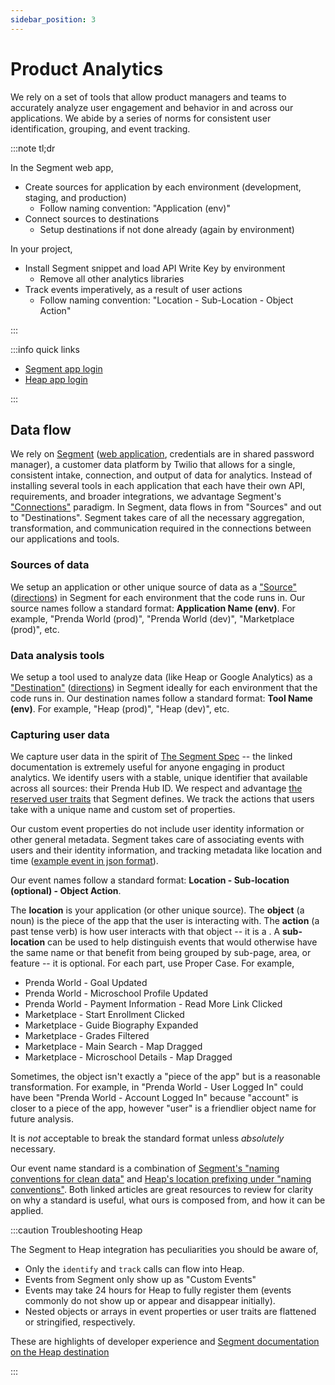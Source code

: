 ```yaml
---
sidebar_position: 3
---
```


# Product Analytics

We rely on a set of tools that allow product managers and teams to accurately analyze user engagement and behavior in and across our applications. We abide by a series of norms for consistent user identification, grouping, and event tracking.

:::note tl;dr

In the Segment web app,

- Create sources for application by each environment (development, staging, and production)
  - Follow naming convention: "Application (env)"
- Connect sources to destinations
  - Setup destinations if not done already (again by environment)

In your project,

- Install Segment snippet and load API Write Key by environment
  - Remove all other analytics libraries
- Track events imperatively, as a result of user actions
  - Follow naming convention: "Location - Sub-Location - Object Action"

:::

:::info quick links

- [Segment app login](https://app.segment.com/login)
- [Heap app login](https://heapanalytics.com/login)

:::

## Data flow

We rely on [Segment](https://segment.com/) ([web application](https://app.segment.com/), credentials are in shared password manager), a customer data platform by Twilio that allows for a single, consistent intake, connection, and output of data for analytics. Instead of installing several tools in each application that each have their own API, requirements, and broader integrations, we advantage Segment's ["Connections"](https://segment.com/docs/connections/) paradigm. In Segment, data flows in from "Sources" and out to "Destinations". Segment takes care of all the necessary aggregation, transformation, and communication required in the connections between our applications and tools.

### Sources of data

We setup an application or other unique source of data as a ["Source"](https://segment.com/docs/connections/sources/) ([directions](https://segment.com/docs/connections/sources/#create-a-source)) in Segment for each environment that the code runs in. Our source names follow a standard format: **Application Name (env)**. For example, "Prenda World (prod)", "Prenda World (dev)", "Marketplace (prod)", etc.

### Data analysis tools

We setup a tool used to analyze data (like Heap or Google Analytics) as a ["Destination"](https://segment.com/docs/connections/destinations/) ([directions](https://segment.com/docs/connections/destinations/#add-a-destination)) in Segment ideally for each environment that the code runs in. Our destination names follow a standard format: **Tool Name (env)**. For example, "Heap (prod)", "Heap (dev)", etc.

### Capturing user data

We capture user data in the spirit of [The Segment Spec](https://segment.com/docs/connections/spec/) -- the linked documentation is extremely useful for anyone engaging in product analytics. We identify users with a stable, unique identifier that available across all sources: their Prenda Hub ID. We respect and advantage [the reserved user traits](https://segment.com/docs/connections/spec/identify/#traits) that Segment defines. We track the actions that users take with a unique name and custom set of properties.

Our custom event properties do not include user identity information or other general metadata. Segment takes care of associating events with users and their identity information, and tracking metadata like location and time ([example event in json format](https://segment.com/docs/connections/spec/track/#example)).

Our event names follow a standard format: **Location - Sub-location (optional) - Object Action**.

The **location** is your application (or other unique source). The **object** (a noun) is the piece of the app that the user is interacting with. The **action** (a past tense verb) is how user interacts with that object -- it is a . A **sub-location** can be used to help distinguish events that would otherwise have the same name or that benefit from being grouped by sub-page, area, or feature -- it is optional. For each part, use Proper Case. For example,

- Prenda World - Goal Updated
- Prenda World - Microschool Profile Updated
- Prenda World - Payment Information - Read More Link Clicked
- Marketplace - Start Enrollment Clicked
- Marketplace - Guide Biography Expanded
- Marketplace - Grades Filtered
- Marketplace - Main Search - Map Dragged
- Marketplace - Microschool Details - Map Dragged

Sometimes, the object isn't exactly a "piece of the app" but is a reasonable transformation. For example, in "Prenda World - User Logged In" could have been "Prenda World - Account Logged In" because "account" is closer to a piece of the app, however "user" is a friendlier object name for future analysis.

It is _not_ acceptable to break the standard format unless _absolutely_ necessary.

Our event name standard is a combination of [Segment's "naming conventions for clean data"](https://segment.com/academy/collecting-data/naming-conventions-for-clean-data/) and [Heap's location prefixing under "naming conventions"](https://help.heap.io/data-management/data-management-features/naming-conventions-overview/). Both linked articles are great resources to review for clarity on why a standard is useful, what ours is composed from, and how it can be applied.

:::caution Troubleshooting Heap

The Segment to Heap integration has peculiarities you should be aware of,

- Only the `identify` and `track` calls can flow into Heap.
- Events from Segment only show up as "Custom Events"
- Events may take 24 hours for Heap to fully register them (events commonly do not show up or appear and disappear initially).
- Nested objects or arrays in event properties or user traits are flattened or stringified, respectively.

These are highlights of developer experience and [Segment documentation on the Heap destination](https://segment.com/docs/connections/destinations/catalog/heap)

:::
